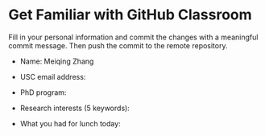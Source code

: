 # Get Familiar with GitHub Classroom

Fill in your personal information and commit the changes with a meaningful commit message.  Then push the commit to the remote repository.

* Name: Meiqing Zhang

* USC email address:

* PhD program:

* Research interests (5 keywords):

* What you had for lunch today:

